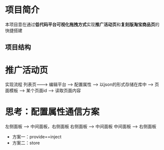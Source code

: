 # 项目简介
本项目意在通过**低代码平台可视化拖拽方式**实现**推广活动页**和**复刻版淘宝商品页**的快捷搭建

## 项目结构

# 推广活动页
实现流程
列表页---> 编辑平台 --> 配置属性 --> 以json的形式存储在库中 -->  页面模板 --> 某个页面id  --> 读取页面内容

# 思考：配置属性通信方案
左侧面板 --> 中间面板，右侧面板
右侧面板 --> 中间面板
中间面板 --> 右侧面板

- 方案一：provide==inject
- 方案二：store